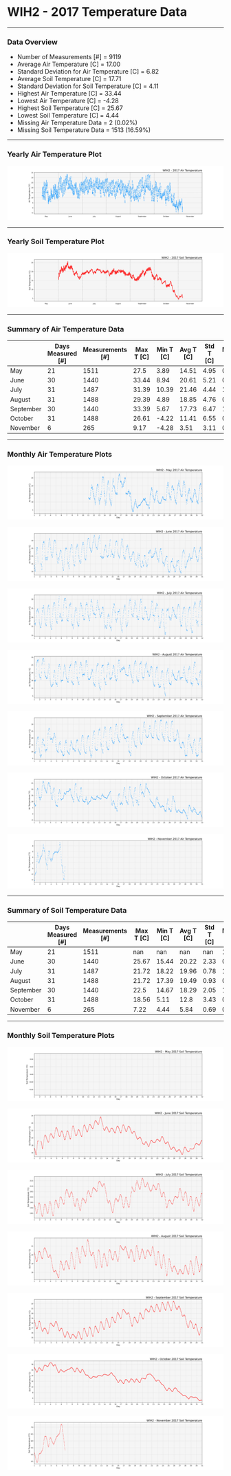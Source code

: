 # WIH2 - 2017 Temperature Data

***

### Data Overview

- Number of Measurements [#] = 9119
- Average Air Temperature [C] = 17.00
- Standard Deviation for Air Temperature [C] = 6.82
- Average Soil Temperature [C] = 17.71
- Standard Deviation for Soil Temperature [C] = 4.11
- Highest Air Temperature [C] = 33.44
- Lowest Air Temperature [C] = -4.28
- Highest Soil Temperature [C] = 25.67
- Lowest Soil Temperature [C] = 4.44
- Missing Air Temperature Data = 2 (0.02%)
- Missing Soil Temperature Data = 1513 (16.59%)

***

### Yearly Air Temperature Plot

![](2017_Air_Temperature_Scatter_Plot.png)

***

### Yearly Soil Temperature Plot

![](2017_Soil_Temperature_Scatter_Plot.png)

***

### Summary of Air Temperature Data

|           |   Days Measured [#] |   Measurements [#] |   Max T [C] |   Min T [C] |   Avg T [C] |   Std T [C] |   Missing [C] |   Missing [%] |
|-----------|---------------------|--------------------|-------------|-------------|-------------|-------------|---------------|---------------|
| May       |                  21 |               1511 |       27.5  |        3.89 |       14.51 |        4.95 |             0 |          0    |
| June      |                  30 |               1440 |       33.44 |        8.94 |       20.61 |        5.21 |             0 |          0    |
| July      |                  31 |               1487 |       31.39 |       10.39 |       21.46 |        4.44 |             1 |          0.07 |
| August    |                  31 |               1488 |       29.39 |        4.89 |       18.85 |        4.76 |             0 |          0    |
| September |                  30 |               1440 |       33.39 |        5.67 |       17.73 |        6.47 |             1 |          0.07 |
| October   |                  31 |               1488 |       26.61 |       -4.22 |       11.41 |        6.55 |             0 |          0    |
| November  |                   6 |                265 |        9.17 |       -4.28 |        3.51 |        3.11 |             0 |          0    |

***

### Monthly Air Temperature Plots

![](05_2017_Air_Temperature_Scatter_Plot.png)

![](06_2017_Air_Temperature_Scatter_Plot.png)

![](07_2017_Air_Temperature_Scatter_Plot.png)

![](08_2017_Air_Temperature_Scatter_Plot.png)

![](09_2017_Air_Temperature_Scatter_Plot.png)

![](10_2017_Air_Temperature_Scatter_Plot.png)

![](11_2017_Air_Temperature_Scatter_Plot.png)

***

### Summary of Soil Temperature Data

|           |   Days Measured [#] |   Measurements [#] |   Max T [C] |   Min T [C] |   Avg T [C] |   Std T [C] |   Missing [C] |   Missing [%] |
|-----------|---------------------|--------------------|-------------|-------------|-------------|-------------|---------------|---------------|
| May       |                  21 |               1511 |      nan    |      nan    |      nan    |      nan    |          1511 |        100    |
| June      |                  30 |               1440 |       25.67 |       15.44 |       20.22 |        2.33 |             0 |          0    |
| July      |                  31 |               1487 |       21.72 |       18.22 |       19.96 |        0.78 |             1 |          0.07 |
| August    |                  31 |               1488 |       21.72 |       17.39 |       19.49 |        0.93 |             0 |          0    |
| September |                  30 |               1440 |       22.5  |       14.67 |       18.29 |        2.05 |             1 |          0.07 |
| October   |                  31 |               1488 |       18.56 |        5.11 |       12.8  |        3.43 |             0 |          0    |
| November  |                   6 |                265 |        7.22 |        4.44 |        5.84 |        0.69 |             0 |          0    |

***

### Monthly Soil Temperature Plots

![](05_2017_Soil_Temperature_Scatter_Plot.png)

![](06_2017_Soil_Temperature_Scatter_Plot.png)

![](07_2017_Soil_Temperature_Scatter_Plot.png)

![](08_2017_Soil_Temperature_Scatter_Plot.png)

![](09_2017_Soil_Temperature_Scatter_Plot.png)

![](10_2017_Soil_Temperature_Scatter_Plot.png)

![](11_2017_Soil_Temperature_Scatter_Plot.png)

